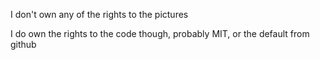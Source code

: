 I don't own any of the rights to the pictures

I do own the rights to the code though, probably MIT, or the default from github